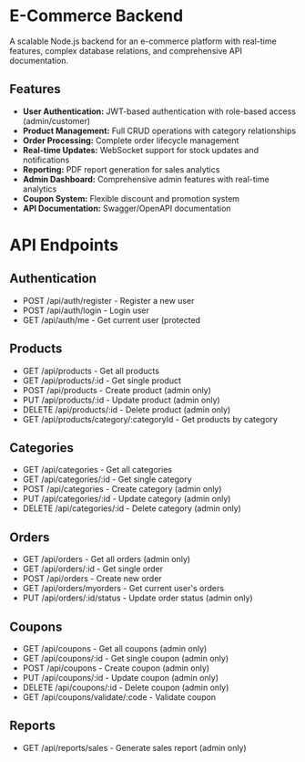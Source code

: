 # E-Commerce Backend 

A scalable Node.js backend for an e-commerce platform with real-time features, complex database relations, and comprehensive API documentation.

## Features

- **User Authentication:** JWT-based authentication with role-based access (admin/customer)
- **Product Management:** Full CRUD operations with category relationships
- **Order Processing:** Complete order lifecycle management
- **Real-time Updates:** WebSocket support for stock updates and notifications
- **Reporting:** PDF report generation for sales analytics
- **Admin Dashboard:** Comprehensive admin features with real-time analytics
- **Coupon System:** Flexible discount and promotion system
- **API Documentation:** Swagger/OpenAPI documentation

# API Endpoints

## Authentication

- POST /api/auth/register - Register a new user
- POST /api/auth/login - Login user
- GET /api/auth/me - Get current user (protected


## Products

- GET /api/products - Get all products
- GET /api/products/:id - Get single product
- POST /api/products - Create product (admin only)
- PUT /api/products/:id - Update product (admin only)
- DELETE /api/products/:id - Delete product (admin only)
- GET /api/products/category/:categoryId - Get products by category

## Categories
  
- GET /api/categories - Get all categories
- GET /api/categories/:id - Get single category
- POST /api/categories - Create category (admin only)
- PUT /api/categories/:id - Update category (admin only)
- DELETE /api/categories/:id - Delete category (admin only)

## Orders

- GET /api/orders - Get all orders (admin only)
- GET /api/orders/:id - Get single order
- POST /api/orders - Create new order
- GET /api/orders/myorders - Get current user's orders
- PUT /api/orders/:id/status - Update order status (admin only)

## Coupons

- GET /api/coupons - Get all coupons (admin only)
- GET /api/coupons/:id - Get single coupon (admin only)
- POST /api/coupons - Create coupon (admin only)
- PUT /api/coupons/:id - Update coupon (admin only)
- DELETE /api/coupons/:id - Delete coupon (admin only)
- GET /api/coupons/validate/:code - Validate coupon

## Reports

- GET /api/reports/sales - Generate sales report (admin only)
